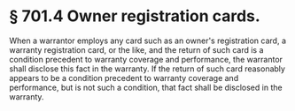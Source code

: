 # § 701.4   Owner registration cards.

When a warrantor employs any card such as an owner's registration card, a warranty registration card, or the like, and the return of such card is a condition precedent to warranty coverage and performance, the warrantor shall disclose this fact in the warranty. If the return of such card reasonably appears to be a condition precedent to warranty coverage and performance, but is not such a condition, that fact shall be disclosed in the warranty.




